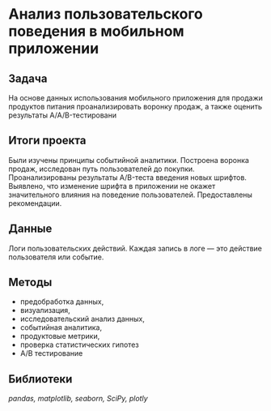 # Анализ пользовательского поведения в мобильном приложении

## Задача
На основе данных использования мобильного приложения для продажи продуктов питания проанализировать воронку продаж, а также оценить результаты A/A/B-тестировани

## Итоги проекта
Были изучены принципы событийной аналитики. Построена воронка продаж, исследован путь пользователей до покупки. Проанализированы результаты A/B-теста введения новых шрифтов. Выявлено, что изменение шрифта в приложении не окажет значительного влияния на поведение пользователей. Предоставлены рекомендации.


## Данные
Логи пользовательских действий. Каждая запись в логе — это действие пользователя или событие.


## Методы
- предобработка данных,
- визуализация,
- исследовательский анализ данных,
- событийная аналитика, 
- продуктовые метрики,
- проверка статистических гипотез
- A/B тестирование

## Библиотеки
_pandas, matplotlib, seaborn, SciPy, plotly_